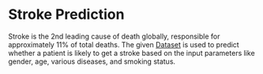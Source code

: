 # Stroke Prediction
<div>Stroke is the 2nd leading cause of death globally, responsible for approximately 11% of
total deaths. The given <a href="https://docs.google.com/spreadsheets/d/e/2PACX-1vQBkbBa7swoXVRNgWzDQDhAFZDp_MvcAPusdQkE7y_FcFVx0SjCvXY8uIbzmsbX6hvOWXL1AjLjzjDq/pub?output=csv">Dataset<a> is used to predict whether a patient is likely to get a
stroke based on the input parameters like gender, age, various diseases, and smoking
status.</div>

